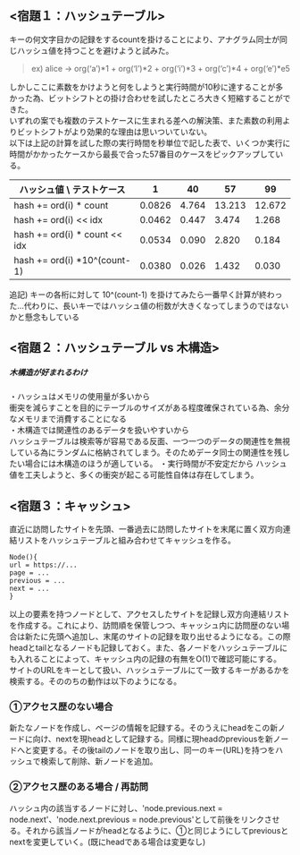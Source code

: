 ## <宿題１：ハッシュテーブル>
キーの何文字目かの記録をするcountを掛けることにより、アナグラム同士が同じハッシュ値を持つことを避けようと試みた。
> ex) alice -> org(‘a’)*1 + org(‘l’)*2 + org(‘i’)*3 + org(‘c’)*4 + org(‘e’)*e5

しかしここに素数をかけようと何をしようと実行時間が10秒に達することが多かった為、ビットシフトとの掛け合わせを試したところ大きく短縮することができた。\
いずれの案でも複数のテストケースに生まれる差への解決策、また素数の利用よりビットシフトがより効果的な理由は思いついていない。\
以下は上記の計算を試した際の実行時間を秒単位で記した表で、いくつか実行に時間がかかったケースから最長で合った57番目のケースをピックアップしている。

 ハッシュ値 \ テストケース        | 1      | 40    | 57     | 99   
 ------------------------------ | ------ | ----- | ------ | ----- 
 hash += ord(i) * count         | 0.0826 | 4.764 | 13.213 | 12.672
 hash += ord(i) << idx          | 0.0462 | 0.447 | 3.474  | 1.268
 hash += ord(i) * count << idx  | 0.0534 | 0.090 | 2.820  | 0.184
 hash += ord(i) *10^(count-1)   | 0.0380 | 0.026 | 1.432  | 0.030
 
追記) キーの各桁に対して 10^(count-1) を掛けてみたら一番早く計算が終わった…代わりに、長いキーではハッシュ値の桁数が大きくなってしまうのではないかと懸念もしている


 ## <宿題２：ハッシュテーブル vs 木構造>
 ##### 木構造が好まれるわけ
 ・ハッシュはメモリの使用量が多いから\
衝突を減らすことを目的にテーブルのサイズがある程度確保されている為、余分なメモリまで消費することになる\
・木構造では関連性のあるデータを扱いやすいから\
ハッシュテーブルは検索等が容易である反面、一つ一つのデータの関連性を無視している為にランダムに格納されてしまう。そのためデータ同士の関連性を残したい場合には木構造のほうが適している。
・実行時間が不安定だから
ハッシュ値を工夫しようと、多くの衝突が起こる可能性自体は存在してしまう。

## <宿題３：キャッシュ>
直近に訪問したサイトを先頭、一番過去に訪問したサイトを末尾に置く双方向連結リストをハッシュテーブルと組み合わせてキャッシュを作る。
```
Node(){
url = https://...
page = ...
previous = ...
next = ...
}
```
以上の要素を持つノードとして、アクセスしたサイトを記録し双方向連結リストを作成する。これにより、訪問順を保管しつつ、キャッシュ内に訪問歴のない場合は新たに先頭へ追加し、末尾のサイトの記録を取り出せるようになる。この際headとtailとなるノードも記録しておく。また、各ノードをハッシュテーブルにも入れることによって、キャッシュ内の記録の有無をO(1)で確認可能にする。\
サイトのURLをキーとして扱い、ハッシュテーブルにて一致するキーがあるかを検索する。そののちの動作は以下のようになる。
### ①アクセス歴のない場合
新たなノードを作成し、ページの情報を記録する。そのうえにheadをこの新ノードに向け、nextを現headとして記録する。同様に現headのpreviousを新ノードへと変更する。その後tailのノードを取り出し、同一のキー(URL)を持つをハッシュで検索して削除、新ノードを追加。
### ②アクセス歴のある場合 / 再訪問
ハッシュ内の該当するノードに対し、'node.previous.next = node.next'、'node.next.previous = node.previous'として前後をリンクさせる。それから該当ノードがheadとなるように、①と同じようにしてpreviousとnextを変更していく。(既にheadである場合は変更なし)　

